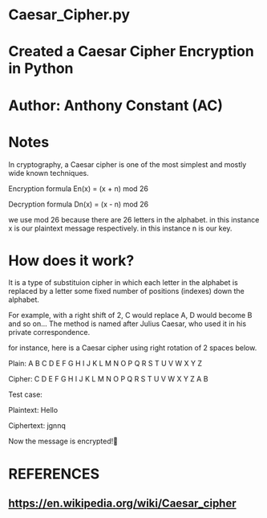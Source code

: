# Caesar_Cipher.py
# Created a Caesar Cipher Encryption in Python
# Author: Anthony Constant (AC)


# Notes

 In cryptography, a Caesar cipher is one of the most simplest and mostly wide known techniques.  

Encryption formula 
En(x) = (x + n) mod 26 

Decryption formula 
Dn(x) = (x - n) mod 26

we use mod 26 because there are 26 letters in the alphabet.
in this instance x is our plaintext message respectively.
in this instance n is our key.

# How does it work? 

It is a type of substituion cipher in which each letter in the alphabet is replaced by a letter some fixed number of positions (indexes) down the alphabet. 

For example, with a right shift of 2, C would replace A, D would become B and so on... The method is named after Julius Caesar, who used it in his private correspondence. 

for instance, here is a Caesar cipher using right rotation of 2 spaces below. 

Plain:  A B C D E F G H I J K L M N O P Q R S T U V W X Y Z

Cipher: C D E F G H I J K L M N O P Q R S T U V W X Y Z A B

Test case: 
 
Plaintext: Hello

Ciphertext: jgnnq

Now the message is encrypted!🔐 

# REFERENCES 

## https://en.wikipedia.org/wiki/Caesar_cipher
